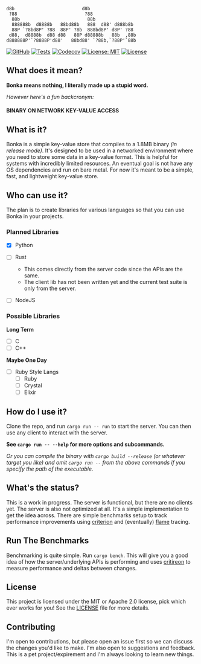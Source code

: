 ```
d8b                         d8b                 
 ?88                         ?88                 
  88b                         88b                
  888888b  d8888b   88bd88b   888  d88' d888b8b  
  88P `?8bd8P' ?88  88P' ?8b  888bd8P' d8P' ?88  
 d88,  d8888b  d88 d88   88P d88888b   88b  ,88b 
d888888P'`?8888P'd88'   88bd88' `?88b,`?88P'`88b
```

[![GitHub](https://img.shields.io/badge/github-bonka-8da0cb?logo=GitHub)](https://github.com/SeedyROM/bonka)
[![Tests](https://github.com/SeedyROM/bonka/actions/workflows/rust.yml/badge.svg)](https://github.com/SeedyROM/bonka/actions)
[![Codecov](https://codecov.io/gh/SeedyROM/bonka/graph/badge.svg?token=jCYRVFKoQQ)](https://codecov.io/gh/SeedyROM/bonka)
[![License: MIT](https://img.shields.io/badge/license-MIT-yellow.svg)](https://opensource.org/licenses/MIT)
[![License](https://img.shields.io/badge/license-Apache_2.0-blue.svg)](https://opensource.org/licenses/Apache-2.0)

## What does it mean?

**Bonka means nothing, I literally made up a stupid word.**

*However here's a fun backcronym:*

#### BINARY ON NETWORK KEY-VALUE ACCESS

## What is it?

Bonka is a simple key-value store that compiles to a 1.8MB binary *(in release mode)*. It's designed to be used in a networked environment where you need to store some data in a key-value format. This is helpful for systems with incredibly limited resources. An eventual goal is not have any OS dependencies and run on bare metal. For now it's meant to be a simple, fast, and lightweight key-value store.


## Who can use it?

The plan is to create libraries for various languages so that you can use Bonka in your projects.

### Planned Libraries

- [x] Python
- [ ] Rust
    - This comes directly from the server code since the APIs are the same.
    - The client lib has not been written yet and the current test suite is only from the server.
- [ ] NodeJS


### Possible Libraries

**Long Term**
- [ ] C
- [ ] C++

**Maybe One Day**
- [ ] Ruby Style Langs
    - [ ] Ruby
    - [ ] Crystal
    - [ ] Elixir

## How do I use it?

Clone the repo, and run `cargo run -- run` to start the server. You can then use any client to interact with the server.

**See `cargo run -- --help` for more options and subcommands.**

*Or you can compile the binary with `cargo build --release` (or whatever target you like) and omit `cargo run --` from the above commands if you specify the path of the executable.*

## What's the status?

This is a work in progress. The server is functional, but there are no clients yet. The server is also not optimized at all. It's a simple implementation to get the idea across. There are simple benchmarks setup to track performance improvements using [criterion](https://docs.rs/criterion/latest/criterion/) and (eventually) [flame](https://docs.rs/flame/latest/flame/) tracing.

## Run The Benchmarks

Benchmarking is quite simple. Run `cargo bench`. This will give you a good idea of how the server/underlying APIs is performing and uses [critireon](https://docs.rs/criterion/latest/criterion/) to measure performance and deltas between changes.

## License

This project is licensed under the MIT or Apache 2.0 license, pick which ever works for you! See the [LICENSE](LICENSE) file for more details.

## Contributing

I'm open to contributions, but please open an issue first so we can discuss the changes you'd like to make. I'm also open to suggestions and feedback. This is a pet project/expirement and I'm always looking to learn new things.